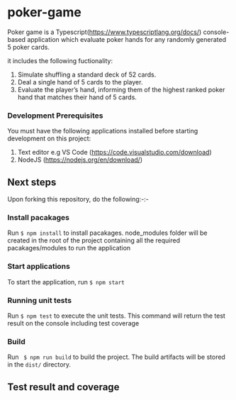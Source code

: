 # poker-game

Poker game is a Typescript(https://www.typescriptlang.org/docs/) console-based application which evaluate poker hands for any randomly generated 5 poker cards.

it includes the following fuctionality:

1. Simulate shuffling a standard deck of 52 cards.
2. Deal a single hand of 5 cards to the player.
3. Evaluate the player’s hand, informing them of the highest ranked poker hand that matches their hand of 5 cards.

### Development Prerequisites

You must have the following applications installed before starting development
on this project:

1. Text editor e.g VS Code (https://code.visualstudio.com/download)
2. NodeJS (https://nodejs.org/en/download/)

## Next steps

Upon forking this repository, do the following:-:-

### Install pacakages
Run `$ npm install` to install pacakages. node_modules folder will be created in the root of the project containing all the required pacakages/modules to run the application

### Start applications
To start the application, run `$ npm start`

### Running unit tests

Run `$ npm test` to execute the unit tests. This command will return the test result on the console including test coverage

### Build

Run ` $ npm run build` to build the project. The build artifacts will be stored in the `dist/` directory.




## Test result and coverage
